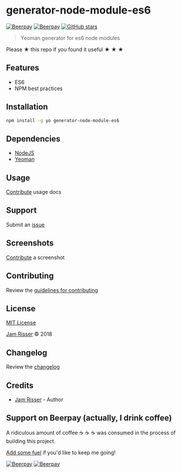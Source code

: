 # generator-node-module-es6

[![Beerpay](https://beerpay.io/codejamninja/generator-node-module-es6/badge.svg?style=beer-square)](https://beerpay.io/codejamninja/generator-node-module-es6)
[![Beerpay](https://beerpay.io/codejamninja/generator-node-module-es6/make-wish.svg?style=flat-square)](https://beerpay.io/codejamninja/generator-node-module-es6?focus=wish)
[![GitHub stars](https://img.shields.io/github/stars/codejamninja/generator-node-module-es6.svg?style=social&label=Stars)](https://github.com/codejamninja/generator-node-module-es6)

> Yeoman generator for es6 node modules

Please ★ this repo if you found it useful ★ ★ ★


## Features

* ES6
* NPM best practices


## Installation

```sh
npm install -g yo generator-node-module-es6
```


## Dependencies

* [NodeJS](https://nodejs.org)
* [Yeoman](http://yeoman.io)


## Usage

[Contribute](https://github.com/codejamninja/generator-node-module-es6/blob/master/CONTRIBUTING.md) usage docs


## Support

Submit an [issue](https://github.com/codejamninja/generator-node-module-es6/issues/new)


## Screenshots

[Contribute](https://github.com/codejamninja/generator-node-module-es6/blob/master/CONTRIBUTING.md) a screenshot


## Contributing

Review the [guidelines for contributing](https://github.com/codejamninja/generator-node-module-es6/blob/master/CONTRIBUTING.md)


## License

[MIT License](https://github.com/codejamninja/generator-node-module-es6/blob/master/LICENSE)

[Jam Risser](https://codejam.ninja) © 2018


## Changelog

Review the [changelog](https://github.com/codejamninja/generator-node-module-es6/blob/master/CHANGELOG.md)


## Credits

* [Jam Risser](https://codejam.ninja) - Author


## Support on Beerpay (actually, I drink coffee)

A ridiculous amount of coffee ☕ ☕ ☕ was consumed in the process of building this project.

[Add some fuel](https://beerpay.io/codejamninja/generator-node-module-es6) if you'd like to keep me going!

[![Beerpay](https://beerpay.io/codejamninja/generator-node-module-es6/badge.svg?style=beer-square)](https://beerpay.io/codejamninja/generator-node-module-es6)
[![Beerpay](https://beerpay.io/codejamninja/generator-node-module-es6/make-wish.svg?style=flat-square)](https://beerpay.io/codejamninja/generator-node-module-es6?focus=wish)
